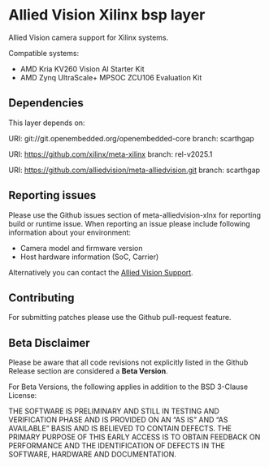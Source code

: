 # Allied Vision Xilinx bsp layer

Allied Vision camera support for Xilinx systems. 

Compatible systems:
- AMD Kria KV260 Vision AI Starter Kit
- AMD Zynq UltraScale+ MPSOC ZCU106 Evaluation Kit

## Dependencies
This layer depends on:

URI: git://git.openembedded.org/openembedded-core 
branch: scarthgap

URI: https://github.com/xilinx/meta-xilinx
branch: rel-v2025.1

URI: https://github.com/alliedvision/meta-alliedvision.git
branch: scarthgap

## Reporting issues

Please use the Github issues section of meta-alliedvision-xlnx for reporting build or runtime issue. When reporting an issue please include following information about your environment:
- Camera model and firmware version
- Host hardware information (SoC, Carrier)


Alternatively you can contact the [Allied Vision Support](https://www.alliedvision.com/en/about-us/contact-us/technical-support-repair-/-rma/).


## Contributing

For submitting patches please use the Github pull-request feature. 

## Beta Disclaimer

Please be aware that all code revisions not explicitly listed in the Github Release section are
considered a **Beta Version**.

For Beta Versions, the following applies in addition to the BSD 3-Clause License:

THE SOFTWARE IS PRELIMINARY AND STILL IN TESTING AND VERIFICATION PHASE AND IS PROVIDED ON AN “AS
IS” AND “AS AVAILABLE” BASIS AND IS BELIEVED TO CONTAIN DEFECTS. THE PRIMARY PURPOSE OF THIS EARLY
ACCESS IS TO OBTAIN FEEDBACK ON PERFORMANCE AND THE IDENTIFICATION OF DEFECTS IN THE SOFTWARE,
HARDWARE AND DOCUMENTATION.